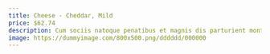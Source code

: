 ```yaml
---
title: Cheese - Cheddar, Mild
price: $62.74
description: Cum sociis natoque penatibus et magnis dis parturient montes, nascetur ridiculus mus. Vivamus vestibulum sagittis sapien. Cum sociis natoque penatibus et magnis dis parturient montes, nascetur ridiculus mus.
image: https://dummyimage.com/800x500.png/dddddd/000000
---
```

